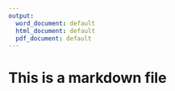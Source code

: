 ```yaml
---
output:
  word_document: default
  html_document: default
  pdf_document: default
---
```

# This is a markdown file